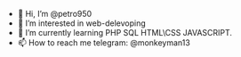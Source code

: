 - 👋 Hi, I’m @petro950
- 👀 I’m interested in web-delevoping
- 🌱 I’m currently learning PHP SQL HTML\CSS JAVASCRIPT.
- 📫 How to reach me telegram: @monkeyman13

<!---
petro950/petro950 is a ✨ special ✨ repository because its `README.md` (this file) appears on your GitHub profile.
You can click the Preview link to take a look at your changes.
--->
